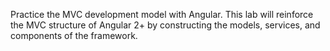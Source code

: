 Practice the MVC development model with Angular. This lab will reinforce the MVC structure of Angular 2+ by constructing the models, services, and components of the framework.  
